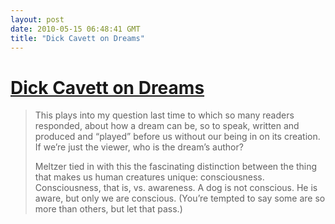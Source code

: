 ```yaml
---
layout: post
date: 2010-05-15 06:48:41 GMT
title: "Dick Cavett on Dreams"
---
```

# [Dick Cavett on Dreams](http://opinionator.blogs.nytimes.com/2010/05/14/the-windows-of-the-soul-need-cleaning/)

> This plays into my question last time to which so many readers responded, about how a dream can be, so to speak, written and produced and “played” before us without our being in on its creation. If we’re just the viewer, who is the dream’s author?
>
> Meltzer tied in with this the fascinating distinction between the thing that makes us human creatures unique: consciousness. Consciousness, that is, vs. awareness. A dog is not conscious. He is aware, but only we are conscious. (You’re tempted to say some are so more than others, but let that pass.)